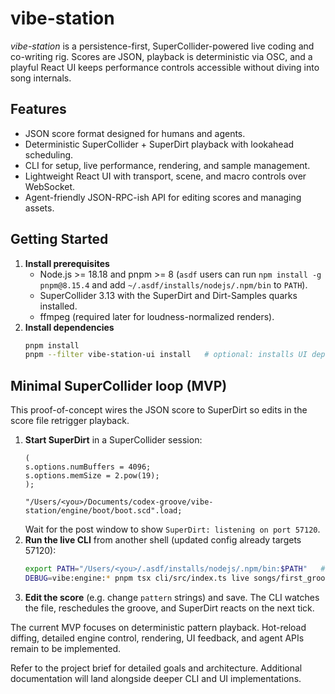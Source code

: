 # vibe-station

_vibe-station_ is a persistence-first, SuperCollider-powered live coding and co-writing rig. Scores are JSON, playback is deterministic via OSC, and a playful React UI keeps performance controls accessible without diving into song internals.

## Features

- JSON score format designed for humans and agents.
- Deterministic SuperCollider + SuperDirt playback with lookahead scheduling.
- CLI for setup, live performance, rendering, and sample management.
- Lightweight React UI with transport, scene, and macro controls over WebSocket.
- Agent-friendly JSON-RPC-ish API for editing scores and managing assets.

## Getting Started

1. **Install prerequisites**
   - Node.js \>= 18.18 and pnpm \>= 8 (`asdf` users can run `npm install -g pnpm@8.15.4` and add `~/.asdf/installs/nodejs/.npm/bin` to `PATH`).
   - SuperCollider 3.13 with the SuperDirt and Dirt-Samples quarks installed.
   - ffmpeg (required later for loudness-normalized renders).
2. **Install dependencies**
   ```bash
   pnpm install
   pnpm --filter vibe-station-ui install   # optional: installs UI deps if using workspaces
   ```

## Minimal SuperCollider loop (MVP)

This proof-of-concept wires the JSON score to SuperDirt so edits in the score file retrigger playback.

1. **Start SuperDirt** in a SuperCollider session:
   ```supercollider
   (
   s.options.numBuffers = 4096;
   s.options.memSize = 2.pow(19);
   );

   "/Users/<you>/Documents/codex-groove/vibe-station/engine/boot/boot.scd".load;
   ```
   Wait for the post window to show `SuperDirt: listening on port 57120`.
2. **Run the live CLI** from another shell (updated config already targets 57120):
   ```bash
   export PATH="/Users/<you>/.asdf/installs/nodejs/.npm/bin:$PATH"   # if pnpm was installed via npm
   DEBUG=vibe:engine:* pnpm tsx cli/src/index.ts live songs/first_groove.vibe.json
   ```
3. **Edit the score** (e.g. change `pattern` strings) and save. The CLI watches the file, reschedules the groove, and SuperDirt reacts on the next tick.

The current MVP focuses on deterministic pattern playback. Hot-reload diffing, detailed engine control, rendering, UI feedback, and agent APIs remain to be implemented.

Refer to the project brief for detailed goals and architecture. Additional documentation will land alongside deeper CLI and UI implementations.
